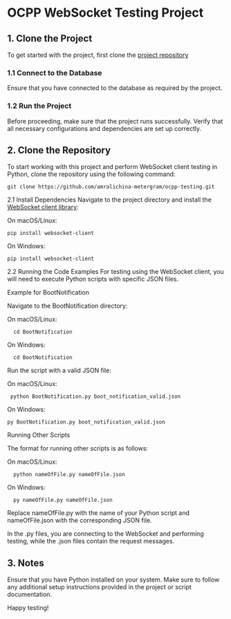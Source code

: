 # OCPP WebSocket Testing Project
## **1. Clone the Project**

To get started with the project, first clone the [project repository](https://github.com/nikolastojkovski-metergram/internship-ocpp)

### **1.1 Connect to the Database**

Ensure that you have connected to the database as required by the project.

### **1.2 Run the Project**

Before proceeding, make sure that the project runs successfully. Verify that all necessary configurations and dependencies are set up correctly.

## 2. Clone the Repository
To start working with this project and perform WebSocket client testing in Python, clone the repository using the following command:

    git clone https://github.com/amralichina-metergram/ocpp-testing.git

2.1 Install Dependencies
Navigate to the project directory and install the [WebSocket client library](https://pypi.org/project/websocket-client/):

 On macOS/Linux:
 
    pip install websocket-client
    
On Windows:

    pip install websocket-client
    
2.2 Running the Code Examples
For testing using the WebSocket client, you will need to execute Python scripts with specific JSON files.

Example for BootNotification

Navigate to the BootNotification directory:

On macOS/Linux:
    
      cd BootNotification
      
On Windows:
    
      cd BootNotification
Run the script with a valid JSON file:

On macOS/Linux:

     python BootNotification.py boot_notification_valid.json
      
On Windows:

    py BootNotification.py boot_notification_valid.json
      
Running Other Scripts

The format for running other scripts is as follows:

On macOS/Linux:

      python nameOfFile.py nameOfFile.json
On Windows:

      py nameOfFile.py nameOfFile.json
Replace nameOfFile.py with the name of your Python script and nameOfFile.json with the corresponding JSON file.

In the .py files, you are connecting to the WebSocket and performing testing, while the .json files contain the request messages.

## 3. Notes

   Ensure that you have Python installed on your system.
   Make sure to follow any additional setup instructions provided in the project or script documentation.

Happy testing!
